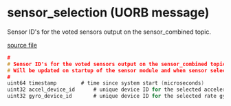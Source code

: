 # sensor_selection (UORB message)
        
Sensor ID's for the voted sensors output on the sensor_combined topic.

[source file](https://github.com/PX4/PX4-Autopilot/blob/master/msg/sensor_selection.msg)

```c
#
# Sensor ID's for the voted sensors output on the sensor_combined topic.
# Will be updated on startup of the sensor module and when sensor selection changes
#
uint64 timestamp		# time since system start (microseconds)
uint32 accel_device_id		# unique device ID for the selected accelerometers
uint32 gyro_device_id		# unique device ID for the selected rate gyros

```
